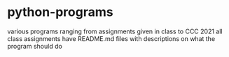 # python-programs
various programs ranging from assignments given in class to CCC 2021
all class assignments have README.md files with descriptions on what the program should do
